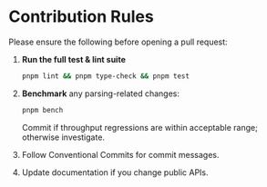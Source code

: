 # Contribution Rules

Please ensure the following before opening a pull request:

1. **Run the full test & lint suite**

   ```bash
   pnpm lint && pnpm type-check && pnpm test
   ```

2. **Benchmark** any parsing-related changes:

   ```bash
   pnpm bench
   ```

   Commit if throughput regressions are within acceptable range; otherwise investigate.

3. Follow Conventional Commits for commit messages.

4. Update documentation if you change public APIs.
